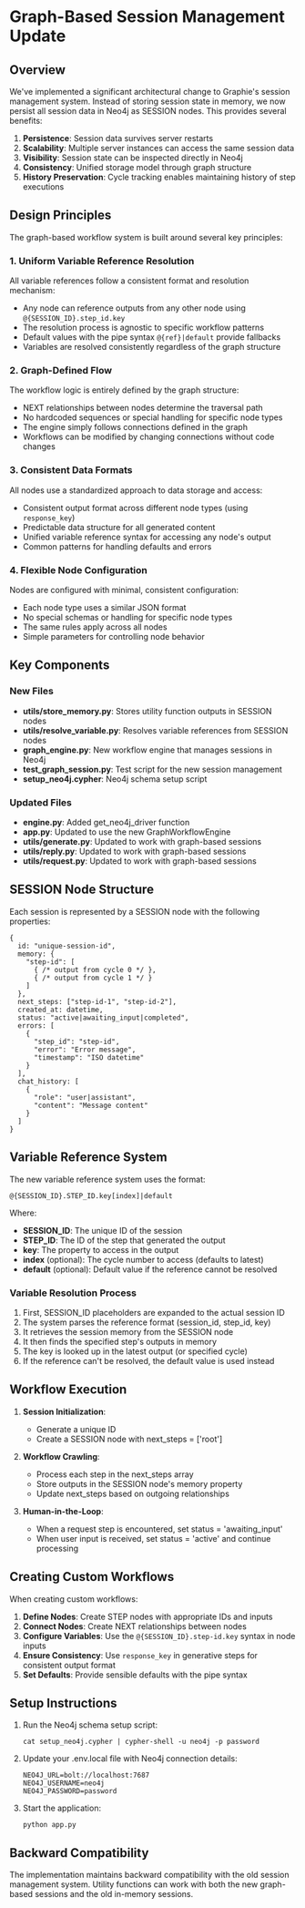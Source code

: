 # Graph-Based Session Management Update

## Overview

We've implemented a significant architectural change to Graphie's session management system. Instead of storing session state in memory, we now persist all session data in Neo4j as SESSION nodes. This provides several benefits:

1. **Persistence**: Session data survives server restarts
2. **Scalability**: Multiple server instances can access the same session data
3. **Visibility**: Session state can be inspected directly in Neo4j
4. **Consistency**: Unified storage model through graph structure
5. **History Preservation**: Cycle tracking enables maintaining history of step executions

## Design Principles

The graph-based workflow system is built around several key principles:

### 1. Uniform Variable Reference Resolution

All variable references follow a consistent format and resolution mechanism:
- Any node can reference outputs from any other node using `@{SESSION_ID}.step_id.key`
- The resolution process is agnostic to specific workflow patterns
- Default values with the pipe syntax `@{ref}|default` provide fallbacks
- Variables are resolved consistently regardless of the graph structure

### 2. Graph-Defined Flow

The workflow logic is entirely defined by the graph structure:
- NEXT relationships between nodes determine the traversal path
- No hardcoded sequences or special handling for specific node types
- The engine simply follows connections defined in the graph
- Workflows can be modified by changing connections without code changes

### 3. Consistent Data Formats

All nodes use a standardized approach to data storage and access:
- Consistent output format across different node types (using `response_key`)
- Predictable data structure for all generated content
- Unified variable reference syntax for accessing any node's output
- Common patterns for handling defaults and errors

### 4. Flexible Node Configuration

Nodes are configured with minimal, consistent configuration:
- Each node type uses a similar JSON format 
- No special schemas or handling for specific node types
- The same rules apply across all nodes
- Simple parameters for controlling node behavior

## Key Components

### New Files

- **utils/store_memory.py**: Stores utility function outputs in SESSION nodes
- **utils/resolve_variable.py**: Resolves variable references from SESSION nodes
- **graph_engine.py**: New workflow engine that manages sessions in Neo4j
- **test_graph_session.py**: Test script for the new session management
- **setup_neo4j.cypher**: Neo4j schema setup script

### Updated Files

- **engine.py**: Added get_neo4j_driver function
- **app.py**: Updated to use the new GraphWorkflowEngine
- **utils/generate.py**: Updated to work with graph-based sessions
- **utils/reply.py**: Updated to work with graph-based sessions
- **utils/request.py**: Updated to work with graph-based sessions

## SESSION Node Structure

Each session is represented by a SESSION node with the following properties:

```
{
  id: "unique-session-id",
  memory: {
    "step-id": [
      { /* output from cycle 0 */ },
      { /* output from cycle 1 */ }
    ]
  },
  next_steps: ["step-id-1", "step-id-2"],
  created_at: datetime,
  status: "active|awaiting_input|completed",
  errors: [
    {
      "step_id": "step-id",
      "error": "Error message",
      "timestamp": "ISO datetime"
    }
  ],
  chat_history: [
    {
      "role": "user|assistant",
      "content": "Message content"
    }
  ]
}
```

## Variable Reference System

The new variable reference system uses the format:

```
@{SESSION_ID}.STEP_ID.key[index]|default
```

Where:
- **SESSION_ID**: The unique ID of the session
- **STEP_ID**: The ID of the step that generated the output
- **key**: The property to access in the output
- **index** (optional): The cycle number to access (defaults to latest)
- **default** (optional): Default value if the reference cannot be resolved

### Variable Resolution Process

1. First, SESSION_ID placeholders are expanded to the actual session ID
2. The system parses the reference format (session_id, step_id, key)
3. It retrieves the session memory from the SESSION node
4. It then finds the specified step's outputs in memory
5. The key is looked up in the latest output (or specified cycle)
6. If the reference can't be resolved, the default value is used instead

## Workflow Execution

1. **Session Initialization**:
   - Generate a unique ID
   - Create a SESSION node with next_steps = ['root']

2. **Workflow Crawling**:
   - Process each step in the next_steps array
   - Store outputs in the SESSION node's memory property
   - Update next_steps based on outgoing relationships

3. **Human-in-the-Loop**:
   - When a request step is encountered, set status = 'awaiting_input'
   - When user input is received, set status = 'active' and continue processing

## Creating Custom Workflows

When creating custom workflows:

1. **Define Nodes**: Create STEP nodes with appropriate IDs and inputs
2. **Connect Nodes**: Create NEXT relationships between nodes
3. **Configure Variables**: Use the `@{SESSION_ID}.step-id.key` syntax in node inputs
4. **Ensure Consistency**: Use `response_key` in generative steps for consistent output format
5. **Set Defaults**: Provide sensible defaults with the pipe syntax

## Setup Instructions

1. Run the Neo4j schema setup script:
   ```
   cat setup_neo4j.cypher | cypher-shell -u neo4j -p password
   ```

2. Update your .env.local file with Neo4j connection details:
   ```
   NEO4J_URL=bolt://localhost:7687
   NEO4J_USERNAME=neo4j
   NEO4J_PASSWORD=password
   ```

3. Start the application:
   ```
   python app.py
   ```

## Backward Compatibility

The implementation maintains backward compatibility with the old session management system. Utility functions can work with both the new graph-based sessions and the old in-memory sessions. 